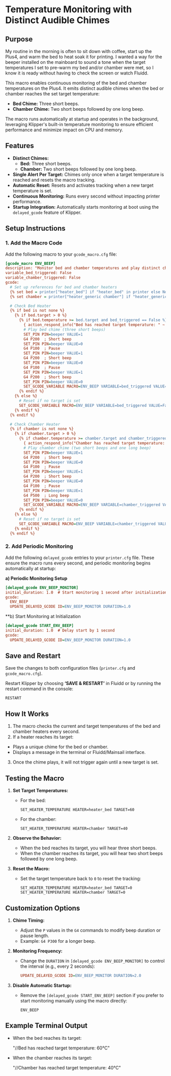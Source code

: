 # **Temperature Monitoring with Distinct Audible Chimes**
## **Purpose**
My routine in the morning is often to sit down with coffee, start up the Plus4, and warm the bed to heat soak it for printing. I wanted a way for the beeper installed on the mainboard to sound a tone when the target temperatures I set to pre-warm my bed and/or chamber were met, so I know it is ready without having to check the screen or watch Fluidd.

This macro enables continuous monitoring of the bed and chamber temperatures on the Plus4. It emits distinct audible chimes when the bed or chamber reaches the set target temperature:

- **Bed Chime:** Three short beeps.  
- **Chamber Chime:** Two short beeps followed by one long beep.  

The macro runs automatically at startup and operates in the background, leveraging Klipper's built-in temperature monitoring to ensure efficient performance and minimize impact on CPU and memory.

## **Features**
- **Distinct Chimes:**
  - **Bed:** Three short beeps.
  - **Chamber:** Two short beeps followed by one long beep.
- **Single Alert Per Target:** Chimes only once when a target temperature is reached and resets the macro tracking.
- **Automatic Reset:** Resets and activates tracking when a new target temperature is set.
- **Continuous Monitoring:** Runs every second without impacting printer performance.
- **Startup Integration:** Automatically starts monitoring at boot using the `delayed_gcode` feature of Klipper.

## **Setup Instructions**

### **1. Add the Macro Code**
Add the following macro to your `gcode_macro.cfg` file:

```ini
[gcode_macro ENV_BEEP]
description: "Monitor bed and chamber temperatures and play distinct chimes when targets are reached"
variable_bed_triggered: False
variable_chamber_triggered: False
gcode:
  # Set up references for bed and chamber heaters
  {% set bed = printer["heater_bed"] if "heater_bed" in printer else None %}
  {% set chamber = printer["heater_generic chamber"] if "heater_generic chamber" in printer else None %}

  # Check Bed Heater
  {% if bed is not none %}
    {% if bed.target > 0 %}
      {% if bed.temperature >= bed.target and bed_triggered == False %}
        { action_respond_info("Bed has reached target temperature: " ~ bed.target ~ "°C") }
        # Play bed chime (three short beeps)
        SET_PIN PIN=beeper VALUE=1
        G4 P200  ; Short beep
        SET_PIN PIN=beeper VALUE=0
        G4 P100  ; Pause
        SET_PIN PIN=beeper VALUE=1
        G4 P200  ; Short beep
        SET_PIN PIN=beeper VALUE=0
        G4 P100  ; Pause
        SET_PIN PIN=beeper VALUE=1
        G4 P200  ; Short beep
        SET_PIN PIN=beeper VALUE=0
        SET_GCODE_VARIABLE MACRO=ENV_BEEP VARIABLE=bed_triggered VALUE=True
      {% endif %}
    {% else %}
      # Reset if no target is set
      SET_GCODE_VARIABLE MACRO=ENV_BEEP VARIABLE=bed_triggered VALUE=False
    {% endif %}
  {% endif %}

  # Check Chamber Heater
  {% if chamber is not none %}
    {% if chamber.target > 0 %}
      {% if chamber.temperature >= chamber.target and chamber_triggered == False %}
        { action_respond_info("Chamber has reached target temperature: " ~ chamber.target ~ "°C") }
        # Play chamber chime (two short beeps and one long beep)
        SET_PIN PIN=beeper VALUE=1
        G4 P200  ; Short beep
        SET_PIN PIN=beeper VALUE=0
        G4 P100  ; Pause
        SET_PIN PIN=beeper VALUE=1
        G4 P200  ; Short beep
        SET_PIN PIN=beeper VALUE=0
        G4 P100  ; Pause
        SET_PIN PIN=beeper VALUE=1
        G4 P500  ; Long beep
        SET_PIN PIN=beeper VALUE=0
        SET_GCODE_VARIABLE MACRO=ENV_BEEP VARIABLE=chamber_triggered VALUE=True
      {% endif %}
    {% else %}
      # Reset if no target is set
      SET_GCODE_VARIABLE MACRO=ENV_BEEP VARIABLE=chamber_triggered VALUE=False
    {% endif %}
  {% endif %}
```

### **2. Add Periodic Monitoring**
Add the following `delayed_gcode` entries to your `printer.cfg` file. These ensure the macro runs every second, and periodic monitoring begins automatically at startup:

**a) Periodic Monitoring Setup**
```ini
[delayed_gcode ENV_BEEP_MONITOR]
initial_duration: 1.0  # Start monitoring 1 second after initialization
gcode:
  ENV_BEEP
  UPDATE_DELAYED_GCODE ID=ENV_BEEP_MONITOR DURATION=1.0
```
**b) Start Monitoring at Initialization
```ini
[delayed_gcode START_ENV_BEEP]
initial_duration: 1.0  # Delay start by 1 second
gcode:
  UPDATE_DELAYED_GCODE ID=ENV_BEEP_MONITOR DURATION=1.0
```
## **Save and Restart**
Save the changes to both configuration files (`printer.cfg` and `gcode_macro.cfg`).

Restart Klipper by choosing **‘SAVE & RESTART’** in Fluidd or by running the restart command in the console:
```gcode
RESTART
```
## **How It Works**
1. The macro checks the current and target temperatures of the bed and chamber heaters every second.
2. If a heater reaches its target:
- Plays a unique chime for the bed or chamber.
- Displays a message in the terminal or Fluidd/Mainsail interface.
3. Once the chime plays, it will not trigger again until a new target is set.

## **Testing the Macro**

1. **Set Target Temperatures:**

   - For the bed:
     ```gcode
     SET_HEATER_TEMPERATURE HEATER=heater_bed TARGET=60
     ```
   - For the chamber:
     ```gcode
     SET_HEATER_TEMPERATURE HEATER=chamber TARGET=40
     ```

2. **Observe the Behavior:**

   - When the bed reaches its target, you will hear three short beeps.
   - When the chamber reaches its target, you will hear two short beeps followed by one long beep.

3. **Reset the Macro:**

   - Set the target temperature back to `0` to reset the tracking:
     ```gcode
     SET_HEATER_TEMPERATURE HEATER=heater_bed TARGET=0
     SET_HEATER_TEMPERATURE HEATER=chamber TARGET=0
     ```

## **Customization Options**

1. **Chime Timing:**

   - Adjust the `P` values in the `G4` commands to modify beep duration or pause length.
   - Example: `G4 P300` for a longer beep.

2. **Monitoring Frequency:**

   - Change the `DURATION` in `[delayed_gcode ENV_BEEP_MONITOR]` to control the interval (e.g., every 2 seconds):
     ```ini
     UPDATE_DELAYED_GCODE ID=ENV_BEEP_MONITOR DURATION=2.0
     ```

3. **Disable Automatic Startup:**

   - Remove the `[delayed_gcode START_ENV_BEEP]` section if you prefer to start monitoring manually using the macro directly:
     ```gcode
     ENV_BEEP
     ```

## **Example Terminal Output**

- When the bed reaches its target:

     "//Bed has reached target temperature: 60°C"

- When the chamber reaches its target:

     "//Chamber has reached target temperature: 40°C"

